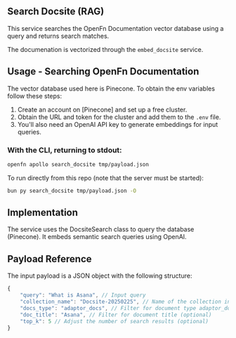 ## Search Docsite (RAG)

This service searches the OpenFn Documentation vector database using a query and returns search matches. 

The documenation is vectorized through the `embed_docsite` service.

## Usage - Searching OpenFn Documentation

The vector database used here is Pinecone. To obtain the env variables follow these steps:

1. Create an account on [Pinecone] and set up a free cluster.
2. Obtain the URL and token for the cluster and add them to the `.env` file.
3. You'll also need an OpenAI API key to generate embeddings for input queries.

### With the CLI, returning to stdout:

```bash
openfn apollo search_docsite tmp/payload.json
```
To run directly from this repo (note that the server must be started):

```bash
bun py search_docsite tmp/payload.json -O
```

## Implementation
The service uses the DocsiteSearch class to query the database (Pinecone). It embeds semantic search queries using OpenAI. 

## Payload Reference
The input payload is a JSON object with the following structure:

```js
{
    "query": "What is Asana", // Input query
    "collection_name": "Docsite-20250225", // Name of the collection in the vector database
    "docs_type": "adaptor_docs", // Filter for document type adaptor_docs, adaptor_functions, general_docs (optional)
    "doc_title": "Asana", // Filter for document title (optional)
    "top_k": 5 // Adjust the number of search results (optional)
}
```

